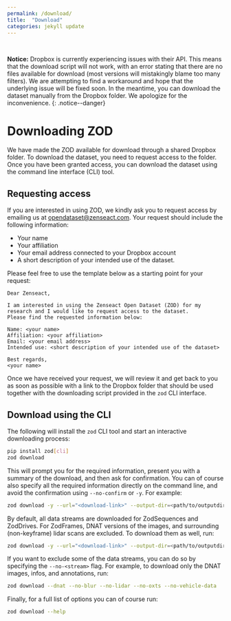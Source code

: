 ```yaml
---
permalink: /download/
title:  "Download"
categories: jekyll update
---
```

<br>

**Notice:** Dropbox is currently experiencing issues with their API. This means that the download script will not work, with an error stating that there are no files available for download (most versions will mistakingly blame too many filters). We are attempting to find a workaround and hope that the underlying issue will be fixed soon. In the meantime, you can download the dataset manually from the Dropbox folder. We apologize for the inconvenience.
{: .notice--danger}

# Downloading ZOD
We have made the ZOD available for download through a shared Dropbox folder. To download the dataset, you need to request access to the folder. Once you have been granted access, you can download the dataset using the command line interface (CLI) tool.
## Requesting access
If you are interested in using ZOD, we kindly ask you to request access by emailing us at <opendataset@zenseact.com>. Your request should include the following information:
- Your name
- Your affiliation
- Your email address connected to your Dropbox account
- A short description of your intended use of the dataset.

Please feel free to use the template below as a starting point for your request:
```
Dear Zenseact,

I am interested in using the Zenseact Open Dataset (ZOD) for my research and I would like to request access to the dataset.
Please find the requested information below:

Name: <your name>
Affiliation: <your affiliation>
Email: <your email address>
Intended use: <short description of your intended use of the dataset>

Best regards,
<your name>
```

Once we have received your request, we will review it and get back to you as soon as possible with a link to the Dropbox folder that should be used together with the downloading script provided in the `zod` CLI interface.


## Download using the CLI
The following will install the `zod` CLI tool and start an interactive downloading process:
```bash
pip install zod[cli]
zod download
```
This will prompt you for the required information, present you with a summary of the download, and then ask for confirmation. You can of course also specify all the required information directly on the command line, and avoid the confirmation using `--no-confirm` or `-y`. For example:
```bash
zod download -y --url="<download-link>" --output-dir=<path/to/outputdir> --subset=frames --version=mini
```
By default, all data streams are downloaded for ZodSequences and ZodDrives. For ZodFrames, DNAT versions of the images, and surrounding (non-keyframe) lidar scans are excluded. To download them as well, run:
```bash
zod download -y --url="<download-link>" --output-dir=<path/to/outputdir> --subset=frames --version=full --num-scans-before=-1 --num-scans-after=-1 --dnat
```
If you want to exclude some of the data streams, you can do so by specifying the `--no-<stream>` flag. For example, to download only the DNAT images, infos, and annotations, run:
```bash
zod download --dnat --no-blur --no-lidar --no-oxts --no-vehicle-data
```
Finally, for a full list of options you can of course run:
```bash
zod download --help
```
